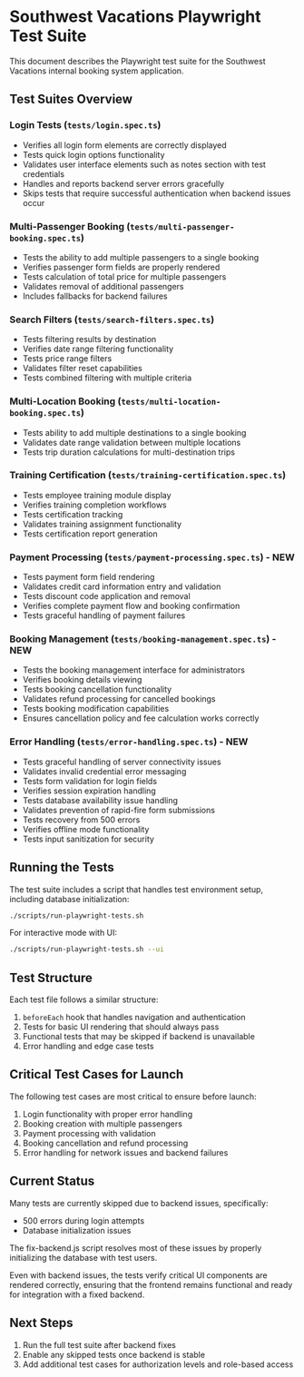 # Southwest Vacations Playwright Test Suite

This document describes the Playwright test suite for the Southwest Vacations internal booking system application.

## Test Suites Overview

### Login Tests (`tests/login.spec.ts`)

- Verifies all login form elements are correctly displayed
- Tests quick login options functionality
- Validates user interface elements such as notes section with test credentials
- Handles and reports backend server errors gracefully
- Skips tests that require successful authentication when backend issues occur

### Multi-Passenger Booking (`tests/multi-passenger-booking.spec.ts`)

- Tests the ability to add multiple passengers to a single booking
- Verifies passenger form fields are properly rendered
- Tests calculation of total price for multiple passengers
- Validates removal of additional passengers
- Includes fallbacks for backend failures

### Search Filters (`tests/search-filters.spec.ts`)

- Tests filtering results by destination
- Verifies date range filtering functionality
- Tests price range filters
- Validates filter reset capabilities
- Tests combined filtering with multiple criteria

### Multi-Location Booking (`tests/multi-location-booking.spec.ts`)

- Tests ability to add multiple destinations to a single booking
- Validates date range validation between multiple locations
- Tests trip duration calculations for multi-destination trips

### Training Certification (`tests/training-certification.spec.ts`)

- Tests employee training module display
- Verifies training completion workflows
- Tests certification tracking
- Validates training assignment functionality
- Tests certification report generation

### Payment Processing (`tests/payment-processing.spec.ts`) - NEW

- Tests payment form field rendering
- Validates credit card information entry and validation
- Tests discount code application and removal
- Verifies complete payment flow and booking confirmation
- Tests graceful handling of payment failures

### Booking Management (`tests/booking-management.spec.ts`) - NEW

- Tests the booking management interface for administrators
- Verifies booking details viewing
- Tests booking cancellation functionality
- Validates refund processing for cancelled bookings
- Tests booking modification capabilities
- Ensures cancellation policy and fee calculation works correctly

### Error Handling (`tests/error-handling.spec.ts`) - NEW

- Tests graceful handling of server connectivity issues
- Validates invalid credential error messaging
- Tests form validation for login fields
- Verifies session expiration handling
- Tests database availability issue handling
- Validates prevention of rapid-fire form submissions
- Tests recovery from 500 errors
- Verifies offline mode functionality
- Tests input sanitization for security

## Running the Tests

The test suite includes a script that handles test environment setup, including database initialization:

```bash
./scripts/run-playwright-tests.sh
```

For interactive mode with UI:

```bash
./scripts/run-playwright-tests.sh --ui
```

## Test Structure

Each test file follows a similar structure:

1. `beforeEach` hook that handles navigation and authentication
2. Tests for basic UI rendering that should always pass
3. Functional tests that may be skipped if backend is unavailable
4. Error handling and edge case tests

## Critical Test Cases for Launch

The following test cases are most critical to ensure before launch:

1. Login functionality with proper error handling
2. Booking creation with multiple passengers
3. Payment processing with validation
4. Booking cancellation and refund processing
5. Error handling for network issues and backend failures

## Current Status

Many tests are currently skipped due to backend issues, specifically:

- 500 errors during login attempts
- Database initialization issues

The fix-backend.js script resolves most of these issues by properly initializing the database with test users.

Even with backend issues, the tests verify critical UI components are rendered correctly, ensuring that the frontend remains functional and ready for integration with a fixed backend.

## Next Steps

1. Run the full test suite after backend fixes
2. Enable any skipped tests once backend is stable
3. Add additional test cases for authorization levels and role-based access
